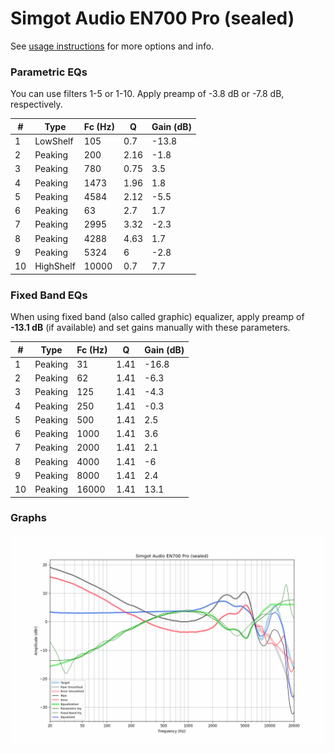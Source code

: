 # Simgot Audio EN700 Pro (sealed)
See [usage instructions](https://github.com/jaakkopasanen/AutoEq#usage) for more options and info.

### Parametric EQs
You can use filters 1-5 or 1-10. Apply preamp of -3.8 dB or -7.8 dB, respectively.

|   # | Type      |   Fc (Hz) |    Q |   Gain (dB) |
|-----|-----------|-----------|------|-------------|
|   1 | LowShelf  |       105 | 0.7  |       -13.8 |
|   2 | Peaking   |       200 | 2.16 |        -1.8 |
|   3 | Peaking   |       780 | 0.75 |         3.5 |
|   4 | Peaking   |      1473 | 1.96 |         1.8 |
|   5 | Peaking   |      4584 | 2.12 |        -5.5 |
|   6 | Peaking   |        63 | 2.7  |         1.7 |
|   7 | Peaking   |      2995 | 3.32 |        -2.3 |
|   8 | Peaking   |      4288 | 4.63 |         1.7 |
|   9 | Peaking   |      5324 | 6    |        -2.8 |
|  10 | HighShelf |     10000 | 0.7  |         7.7 |

### Fixed Band EQs
When using fixed band (also called graphic) equalizer, apply preamp of **-13.1 dB** (if available) and set gains manually with these parameters.

|   # | Type    |   Fc (Hz) |    Q |   Gain (dB) |
|-----|---------|-----------|------|-------------|
|   1 | Peaking |        31 | 1.41 |       -16.8 |
|   2 | Peaking |        62 | 1.41 |        -6.3 |
|   3 | Peaking |       125 | 1.41 |        -4.3 |
|   4 | Peaking |       250 | 1.41 |        -0.3 |
|   5 | Peaking |       500 | 1.41 |         2.5 |
|   6 | Peaking |      1000 | 1.41 |         3.6 |
|   7 | Peaking |      2000 | 1.41 |         2.1 |
|   8 | Peaking |      4000 | 1.41 |        -6   |
|   9 | Peaking |      8000 | 1.41 |         2.4 |
|  10 | Peaking |     16000 | 1.41 |        13.1 |

### Graphs
![](./Simgot%20Audio%20EN700%20Pro%20(sealed).png)
